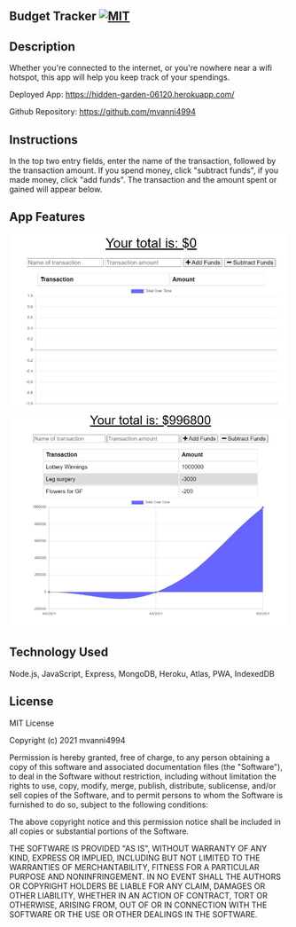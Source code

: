 ## Budget Tracker [![MIT](https://img.shields.io/badge/License-MIT-yellow.svg)](https://opensource.org/licenses/MIT)

## Description
Whether you're connected to the internet, or you're nowhere near a wifi hotspot, this app will help you keep track of your spendings.

Deployed App: https://hidden-garden-06120.herokuapp.com/

Github Repository: https://github.com/mvanni4994

## Instructions
In the top two entry fields, enter the name of the transaction, followed by the transaction amount.
If you spend money, click "subtract funds", if you made money, click "add funds".
The transaction and the amount spent or gained will appear below.

## App Features

![image](assets/btstarter.JPG)
![image](assets/btInActionChart.JPG)

## Technology Used
Node.js, JavaScript, Express, MongoDB, Heroku, Atlas, PWA, IndexedDB

## License

MIT License

Copyright (c) 2021 mvanni4994

Permission is hereby granted, free of charge, to any person obtaining a copy of this software and associated documentation files (the "Software"), to deal in the Software without restriction, including without limitation the rights to use, copy, modify, merge, publish, distribute, sublicense, and/or sell copies of the Software, and to permit persons to whom the Software is furnished to do so, subject to the following conditions:

The above copyright notice and this permission notice shall be included in all copies or substantial portions of the Software.

THE SOFTWARE IS PROVIDED "AS IS", WITHOUT WARRANTY OF ANY KIND, EXPRESS OR IMPLIED, INCLUDING BUT NOT LIMITED TO THE WARRANTIES OF MERCHANTABILITY, FITNESS FOR A PARTICULAR PURPOSE AND NONINFRINGEMENT. IN NO EVENT SHALL THE AUTHORS OR COPYRIGHT HOLDERS BE LIABLE FOR ANY CLAIM, DAMAGES OR OTHER LIABILITY, WHETHER IN AN ACTION OF CONTRACT, TORT OR OTHERWISE, ARISING FROM, OUT OF OR IN CONNECTION WITH THE SOFTWARE OR THE USE OR OTHER DEALINGS IN THE SOFTWARE.
